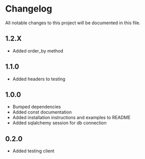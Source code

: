 # Changelog

All notable changes to this project will be documented in this file.

## 1.2.X

- Added order_by method

## 1.1.0

- Added headers to testing

## 1.0.0

- Bumped dependencies
- Added const documentation
- Added installation instructions and examples to README
- Added sqlalchemy session for db connection

## 0.2.0

- Added testing client
